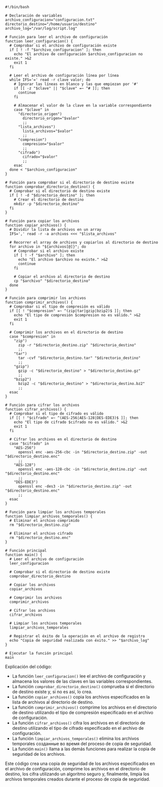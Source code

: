 ```shell
#!/bin/bash

# Declaración de variables
archivo_configuracion="configuracion.txt"
directorio_destino="/home/usuario/destino"
archivo_log="/var/log/script.log"

# Función para leer el archivo de configuración
function leer_configuracion() {
  # Comprobar si el archivo de configuración existe
  if [ ! -f "$archivo_configuracion" ]; then
    echo "El archivo de configuración $archivo_configuracion no existe." >&2
    exit 1
  fi

  # Leer el archivo de configuración línea por línea
  while IFS='=' read -r clave valor; do
    # Ignorar las líneas en blanco y las que empiezan por '#'
    if [[ -z "$clave" || "$clave" =~ ^# ]]; then
      continue
    fi

    # Almacenar el valor de la clave en la variable correspondiente
    case "$clave" in
      "directorio_origen")
        directorio_origen="$valor"
        ;;
      "lista_archivos")
        lista_archivos="$valor"
        ;;
      "compresion")
        compresion="$valor"
        ;;
      "cifrado")
        cifrado="$valor"
        ;;
    esac
  done < "$archivo_configuracion"
}

# Función para comprobar si el directorio de destino existe
function comprobar_directorio_destino() {
  # Comprobar si el directorio de destino existe
  if [ ! -d "$directorio_destino" ]; then
    # Crear el directorio de destino
    mkdir -p "$directorio_destino"
  fi
}

# Función para copiar los archivos
function copiar_archivos() {
  # Dividir la lista de archivos en un array
  IFS=',' read -r -a archivos <<< "$lista_archivos"

  # Recorrer el array de archivos y copiarlos al directorio de destino
  for archivo in "${archivos[@]}"; do
    # Comprobar si el archivo existe
    if [ ! -f "$archivo" ]; then
      echo "El archivo $archivo no existe." >&2
      continue
    fi

    # Copiar el archivo al directorio de destino
    cp "$archivo" "$directorio_destino"
  done
}

# Función para comprimir los archivos
function comprimir_archivos() {
  # Comprobar si el tipo de compresión es válido
  if [[ ! "$compresion" =~ ^(zip|tar|gzip|bzip2)$ ]]; then
    echo "El tipo de compresión $compresion no es válido." >&2
    exit 1
  fi

  # Comprimir los archivos en el directorio de destino
  case "$compresion" in
    "zip")
      zip -r "$directorio_destino.zip" "$directorio_destino"
      ;;
    "tar")
      tar -cvf "$directorio_destino.tar" "$directorio_destino"
      ;;
    "gzip")
      gzip -c "$directorio_destino" > "$directorio_destino.gz"
      ;;
    "bzip2")
      bzip2 -c "$directorio_destino" > "$directorio_destino.bz2"
      ;;
  esac
}

# Función para cifrar los archivos
function cifrar_archivos() {
  # Comprobar si el tipo de cifrado es válido
  if [[ ! "$cifrado" =~ ^(AES-256|AES-128|DES-EDE3)$ ]]; then
    echo "El tipo de cifrado $cifrado no es válido." >&2
    exit 1
  fi

  # Cifrar los archivos en el directorio de destino
  case "$cifrado" in
    "AES-256")
      openssl enc -aes-256-cbc -in "$directorio_destino.zip" -out "$directorio_destino.enc"
      ;;
    "AES-128")
      openssl enc -aes-128-cbc -in "$directorio_destino.zip" -out "$directorio_destino.enc"
      ;;
    "DES-EDE3")
      openssl enc -des3 -in "$directorio_destino.zip" -out "$directorio_destino.enc"
      ;;
  esac
}

# Función para limpiar los archivos temporales
function limpiar_archivos_temporales() {
  # Eliminar el archivo comprimido
  rm "$directorio_destino.zip"

  # Eliminar el archivo cifrado
  rm "$directorio_destino.enc"
}

# Función principal
function main() {
  # Leer el archivo de configuración
  leer_configuracion

  # Comprobar si el directorio de destino existe
  comprobar_directorio_destino

  # Copiar los archivos
  copiar_archivos

  # Comprimir los archivos
  comprimir_archivos

  # Cifrar los archivos
  cifrar_archivos

  # Limpiar los archivos temporales
  limpiar_archivos_temporales

  # Registrar el éxito de la operación en el archivo de registro
  echo "Copia de seguridad realizada con éxito." >> "$archivo_log"
}

# Ejecutar la función principal
main
```

Explicación del código:

* La función `leer_configuracion()` lee el archivo de configuración y almacena los valores de las claves en las variables correspondientes.
* La función `comprobar_directorio_destino()` comprueba si el directorio de destino existe y, si no es así, lo crea.
* La función `copiar_archivos()` copia los archivos especificados en la lista de archivos al directorio de destino.
* La función `comprimir_archivos()` comprime los archivos en el directorio de destino utilizando el tipo de compresión especificado en el archivo de configuración.
* La función `cifrar_archivos()` cifra los archivos en el directorio de destino utilizando el tipo de cifrado especificado en el archivo de configuración.
* La función `limpiar_archivos_temporales()` elimina los archivos temporales созданные во время del proceso de copia de seguridad.
* La función `main()` llama a las demás funciones para realizar la copia de seguridad de los archivos.

Este código crea una copia de seguridad de los archivos especificados en el archivo de configuración, comprime los archivos en el directorio de destino, los cifra utilizando un algoritmo seguro y, finalmente, limpia los archivos temporales creados durante el proceso de copia de seguridad.